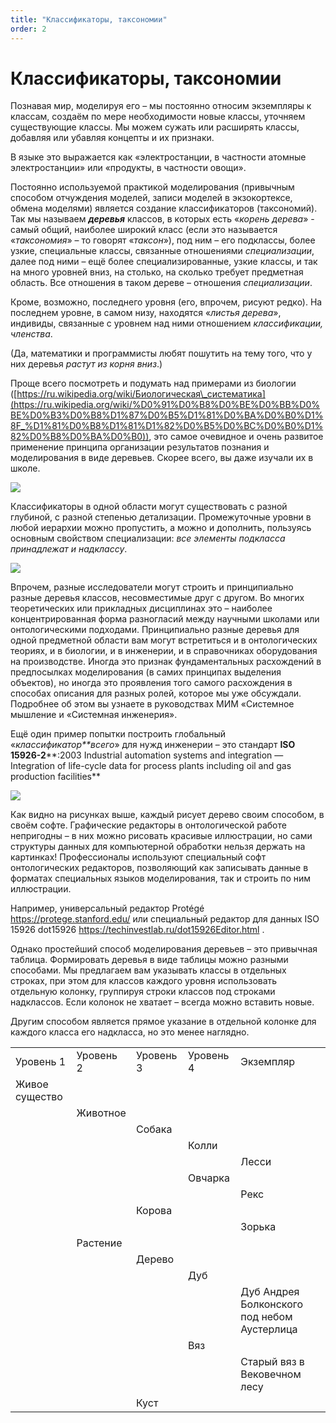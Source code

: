 ```yaml
---
title: "Классификаторы, таксономии"
order: 2
---
```


# Классификаторы, таксономии

Познавая мир, моделируя его – мы постоянно относим экземпляры к классам, создаём по мере необходимости новые классы, уточняем существующие классы. Мы можем сужать или расширять классы, добавляя или убавляя концепты и их признаки.

В языке это выражается как «электростанции, в частности атомные электростанции» или «продукты, в частности овощи».

Постоянно используемой практикой моделирования (привычным способом отчуждения моделей, записи моделей в экзокортексе, обмена моделями) является создание классификаторов (таксономий). Так мы называем ***деревья*** классов, в которых есть «*корень дерева*» - самый общий, наиболее широкий класс (если это называется «*таксономия*» – то говорят «*таксон*»), под ним – его подклассы, более узкие, специальные классы, связанные отношениями *специализации*, далее под ними – ещё более специализированные, узкие классы, и так на много уровней вниз, на столько, на сколько требует предметная область. Все отношения в таком дереве – отношения *специализации*.

Кроме, возможно, последнего уровня (его, впрочем, рисуют редко). На последнем уровне, в самом низу, находятся «*листья дерева*», индивиды, связанные с уровнем над ними отношением *классификации, членства*.

(Да, математики и программисты любят пошутить на тему того, что у них деревья *растут из корня вниз*.)

Проще всего посмотреть и подумать над примерами из биологии ([https://ru.wikipedia.org/wiki/Биологическая\_систематика](https://ru.wikipedia.org/wiki/%D0%91%D0%B8%D0%BE%D0%BB%D0%BE%D0%B3%D0%B8%D1%87%D0%B5%D1%81%D0%BA%D0%B0%D1%8F_%D1%81%D0%B8%D1%81%D1%82%D0%B5%D0%BC%D0%B0%D1%82%D0%B8%D0%BA%D0%B0)), это самое очевидное и очень развитое применение принципа организации результатов познания и моделирования в виде деревьев. Скорее всего, вы даже изучали их в школе.

![](/ru/rational-work/10.png)

Классификаторы в одной области могут существовать с разной глубиной, с разной степенью детализации. Промежуточные уровни в любой иерархии можно пропустить, а можно и дополнить, пользуясь основным свойством специализации: *все элементы подкласса принадлежат и надклассу*.

![](/ru/rational-work/11.png)

Впрочем, разные исследователи могут строить и принципиально разные деревья классов, несовместимые друг с другом. Во многих теоретических или прикладных дисциплинах это – наиболее концентрированная форма разногласий между научными школами или онтологическими подходами. Принципиально разные деревья для одной предметной области вам могут встретиться и в онтологических теориях, и в биологии, и в инженерии, и в справочниках оборудования на производстве. Иногда это признак фундаментальных расхождений в предпосылках моделирования (в самих принципах выделения объектов), но иногда это проявления того самого расхождения в способах описания для разных ролей, которое мы уже обсуждали. Подробнее об этом вы узнаете в руководствах МИМ «Системное мышление и «Системная инженерия».

Ещё один пример попытки построить глобальный «*классификатор**всего*» для нужд инженерии – это стандарт **ISO** **15926-2****:2003 Industrial automation systems and integration — Integration of life-cycle data for process plants including oil and gas production facilities**

![](/ru/rational-work/12.jpg)

Как видно на рисунках выше, каждый рисует дерево своим способом, в своём софте. Графические редакторы в онтологической работе непригодны – в них можно рисовать красивые иллюстрации, но сами структуры данных для компьютерной обработки нельзя держать на картинках! Профессионалы используют специальный софт онтологических редакторов, позволяющий как записывать данные в форматах специальных языков моделирования, так и строить по ним иллюстрации.

Например, универсальный редактор Protégé <https://protege.stanford.edu/> или специальный редактор для данных ISO 15926 dot15926 [https](https://techinvestlab.ru/dot15926Editor.html)[://](https://techinvestlab.ru/dot15926Editor.html)[techinvestlab](https://techinvestlab.ru/dot15926Editor.html)[.](https://techinvestlab.ru/dot15926Editor.html)[ru](https://techinvestlab.ru/dot15926Editor.html)[/](https://techinvestlab.ru/dot15926Editor.html)[dot](https://techinvestlab.ru/dot15926Editor.html)[15926](https://techinvestlab.ru/dot15926Editor.html)[Editor](https://techinvestlab.ru/dot15926Editor.html)[.](https://techinvestlab.ru/dot15926Editor.html)[html](https://techinvestlab.ru/dot15926Editor.html) .

Однако простейший способ моделирования деревьев – это привычная таблица. Формировать деревья в виде таблицы можно разными способами. Мы предлагаем вам указывать классы в отдельных строках, при этом для классов каждого уровня использовать отдельную колонку, группируя строки классов под строками надклассов. Если колонок не хватает – всегда можно вставить новые.

Другим способом является прямое указание в отдельной колонке для каждого класса его надкласса, но это менее наглядно.

|  |  |  |  |  |
| --- | --- | --- | --- | --- |
| Уровень 1 | Уровень 2 | Уровень 3 | Уровень 4 | Экземпляр |
| Живое существо |  |  |  |  |
|  | Животное |  |  |  |
|  |  | Собака |  |  |
|  |  |  | Колли |  |
|  |  |  |  | Лесси |
|  |  |  | Овчарка |  |
|  |  |  |  | Рекс |
|  |  | Корова |  |  |
|  |  |  |  | Зорька |
|  | Растение |  |  |  |
|  |  | Дерево |  |  |
|  |  |  | Дуб |  |
|  |  |  |  | Дуб Андрея Болконского под небом Аустерлица |
|  |  |  | Вяз |  |
|  |  |  |  | Старый вяз в Вековечном лесу |
|  |  | Куст |  |  |